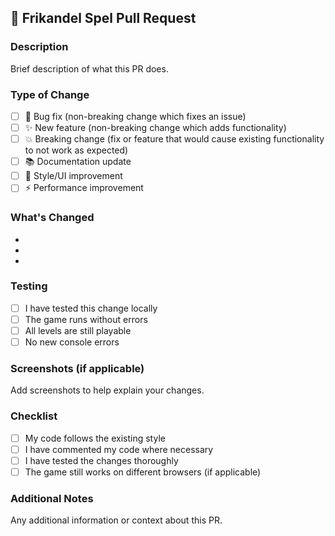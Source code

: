 ## 🌭 Frikandel Spel Pull Request

### Description
Brief description of what this PR does.

### Type of Change
- [ ] 🐛 Bug fix (non-breaking change which fixes an issue)
- [ ] ✨ New feature (non-breaking change which adds functionality)
- [ ] 💥 Breaking change (fix or feature that would cause existing functionality to not work as expected)
- [ ] 📚 Documentation update
- [ ] 🎨 Style/UI improvement
- [ ] ⚡ Performance improvement

### What's Changed
- 
- 
- 

### Testing
- [ ] I have tested this change locally
- [ ] The game runs without errors
- [ ] All levels are still playable
- [ ] No new console errors

### Screenshots (if applicable)
Add screenshots to help explain your changes.

### Checklist
- [ ] My code follows the existing style
- [ ] I have commented my code where necessary
- [ ] I have tested the changes thoroughly
- [ ] The game still works on different browsers (if applicable)

### Additional Notes
Any additional information or context about this PR.
